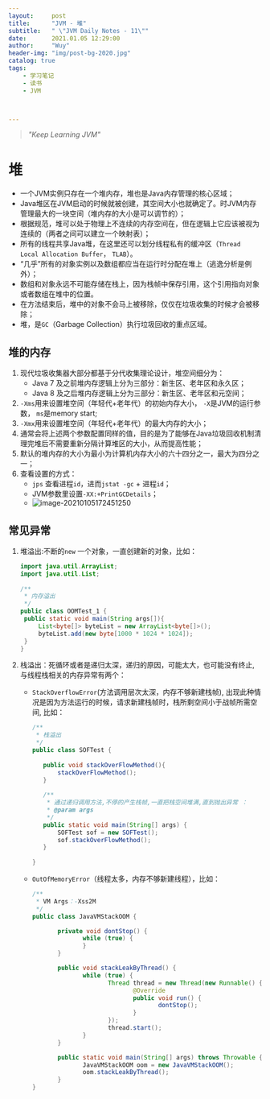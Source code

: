 ```yaml
---
layout:     post
title:      "JVM - 堆"
subtitle:   " \"JVM Daily Notes - 11\""
date:       2021.01.05 12:29:00
author:     "Wuy"
header-img: "img/post-bg-2020.jpg"
catalog: true
tags:
    - 学习笔记
    - 读书
    - JVM



---
```


> *"Keep Learning JVM"*

# 堆

- 一个JVM实例只存在一个堆内存，堆也是Java内存管理的核心区域；
- Java堆区在JVM启动的时候就被创建，其空间大小也就确定了。时JVM内存管理最大的一块空间（堆内存的大小是可以调节的）；
- 根据规范，堆可以处于物理上不连续的内存空间在，但在逻辑上它应该被视为连续的（两者之间可以建立一个映射表）；
- 所有的线程共享Java堆，在这里还可以划分线程私有的缓冲区（`Thread Local Allocation Buffer`， `TLAB`）。
- “几乎”所有的对象实例以及数组都应当在运行时分配在堆上（逃逸分析是例外）；
- 数组和对象永远不可能存储在栈上，因为栈帧中保存引用，这个引用指向对象或者数组在堆中的位置。
- 在方法结束后，堆中的对象不会马上被移除，仅仅在垃圾收集的时候才会被移除；
- 堆，是`GC`（Garbage Collection）执行垃圾回收的重点区域。

## 堆的内存

1. 现代垃圾收集器大部分都基于分代收集理论设计，堆空间细分为：
   - Java 7 及之前堆内存逻辑上分为三部分：新生区、老年区和永久区；
   - Java 8 及之后堆内存逻辑上分为三部分：新生区、老年区和元空间；
2. `-Xms`用来设置堆空间（年轻代+老年代）的初始内存大小， `-X`是JVM的运行参数， `ms`是memory start;
3. `-Xmx`用来设置堆空间（年轻代+老年代）的最大内存的大小；
4. 通常会将上述两个参数配置同样的值，目的是为了能够在Java垃圾回收机制清理完堆后不需要重新分隔计算堆区的大小，从而提高性能；
5. 默认的堆内存的大小为最小为计算机内存大小的六十四分之一，最大为四分之一；
6. 查看设置的方式：
   - `jps` 查看进程`id`，进而`jstat -gc` + 进程`id`；
   - JVM参数里设置`-XX:+PrintGCDetails`；
   - ![image-20210105172451250](https://i.loli.net/2021/01/05/xB2GpCfl6MoWgOD.png)

## 常见异常

1. 堆溢出:不断的`new` 一个对象，一直创建新的对象，比如：

   ```java
   import java.util.ArrayList;
   import java.util.List;
    
   /**
    * 内存溢出
    */
   public class OOMTest_1 {
   	public static void main(String args[]){
   		List<byte[]> byteList = new ArrayList<byte[]>();
   		byteList.add(new byte[1000 * 1024 * 1024]);
   	}
   }
   ```

   

2. 栈溢出：死循环或者是递归太深，递归的原因，可能太大，也可能没有终止, 与线程栈相关的内存异常有两个：

   - `StackOverflowError`(方法调用层次太深，内存不够新建栈帧), 出现此种情况是因为方法运行的时候，请求新建栈帧时，栈所剩空间小于战帧所需空间, 比如：

     ```java
     /**
      * 栈溢出
      */
     public class SOFTest {
      
     	public void stackOverFlowMethod(){
     		stackOverFlowMethod();
     	}
     	
     	/**
     	 * 通过递归调用方法,不停的产生栈帧,一直把栈空间堆满,直到抛出异常 ：
     	 * @param args
     	 */
     	public static void main(String[] args) {
     		SOFTest sof = new SOFTest();
     		sof.stackOverFlowMethod();
     	}
      
     }
     ```

     

   - `OutOfMemoryError`（线程太多，内存不够新建线程），比如：

     ```java
     /**
      * VM Args：-Xss2M
      */
     public class JavaVMStackOOM {
     
            private void dontStop() {
                   while (true) {
                   }
            }
     
            public void stackLeakByThread() {
                   while (true) {
                          Thread thread = new Thread(new Runnable() {
                                 @Override
                                 public void run() {
                                        dontStop();
                                 }
                          });
                          thread.start();
                   }
            }
     
            public static void main(String[] args) throws Throwable {
                   JavaVMStackOOM oom = new JavaVMStackOOM();
                   oom.stackLeakByThread();
            }
     }
     ```

     